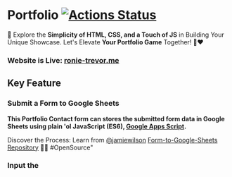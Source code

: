# Portfolio [![Actions Status](https://github.com/cfgnunes/numerical-methods-python/workflows/build/badge.svg)](https://github.com/Ronald-Trevor/portfolio)
🚀 Explore the **Simplicity of HTML, CSS, and a Touch of JS** in Building Your Unique Showcase. Let's Elevate **Your Portfolio Game** Together! 💼❤️
### Website is Live: [ronie-trevor.me](https://ronie-trevor.netlify.app/)
## Key Feature
### Submit a Form to Google Sheets

**This Portfolio Contact form can stores the submitted form data in Google Sheets using plain 'ol JavaScript (ES6), [Google Apps Script](https://www.google.com/script/start/).**

Discover the Process: Learn from [@jamiewilson](https://github.com/jamiewilson) [Form-to-Google-Sheets Repository](https://github.com/jamiewilson/form-to-google-sheets/tree/master) 📝🔗 #OpenSource"
### Input the <SCRIPT> in `index.html`:
```js
<script>
        const scriptURL = 'https://script.google.com/macros/s/AKfycbzwGkCv4dbdFpYjSYbThchpqYSgudoYmK_KtdmS6RkK-vyFqgPCKwxicx0xdmTErDjM/exec'
        const form = document.forms['submit-to-google-sheet']
        const msg = document.getElementById("msg")
        const waitMsg = document.getElementById("wait-msg")
        form.addEventListener('submit', e => {
            e.preventDefault();
            waitMsg.innerHTML = "Please wait...";
            fetch(scriptURL, { method: 'POST', body: new FormData(form) })
                .then(response => {
                    waitMsg.innerHTML = "";
                    msg.innerHTML = "Message sent successfully";
                    setTimeout(function () {
                        msg.innerHTML = "";
                    }, 5000);
                    form.reset();
                })
                .catch(error => {
                    waitMsg.innerHTML = "";
                    console.error('Error!', error.message);
                });
        });
</script>
```


